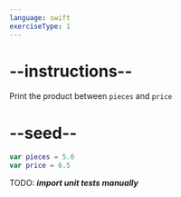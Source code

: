 ```yaml
---
language: swift
exerciseType: 1
---
```


# --instructions--

Print the product between `pieces` and `price`

# --seed--

```swift
var pieces = 5.0
var price = 6.5
```

TODO: ___import unit tests manually___
